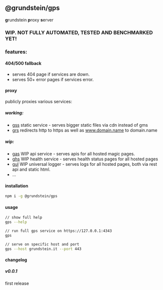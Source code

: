 ## @grundstein/gps

**g**rundstein **p**roxy **s**erver

### WIP. NOT FULLY AUTOMATED, TESTED AND BENCHMARKED YET!

### features:

#### 404/500 fallback

* serves 404 page if services are down.
* serves 50+ error pages if services error.

#### proxy

publicly proxies various services:

##### working:
* [gss](https://github.com/grundstein/gss)
  static service - serves bigger static files via cdn instead of gms
* [grs](https://github.com/grundstein/grs)
  redirects http to https as well as www.domain.name to domain.name

##### wip:
* [gas](https://github.com/grundstein/gas)
  WIP api service - serves apis for all hosted magic pages.
* [ghs](https://github.com/grundstein/ghs)
  WIP health service - serves health status pages for all hosted pages
* [gul](https://github.com/grundstein/gul)
  WIP universal logger - serves logs for all hosted pages, both via rest api and static html.
* ...

#### installation
```bash
npm i -g @grundstein/gps
```

#### usage
```bash
// show full help
gps --help

// run full gps service on https://127.0.0.1:4343
gps

// serve on specific host and port
gps --host grundstein.it --port 443
```

#### changelog

##### v0.0.1
first release
